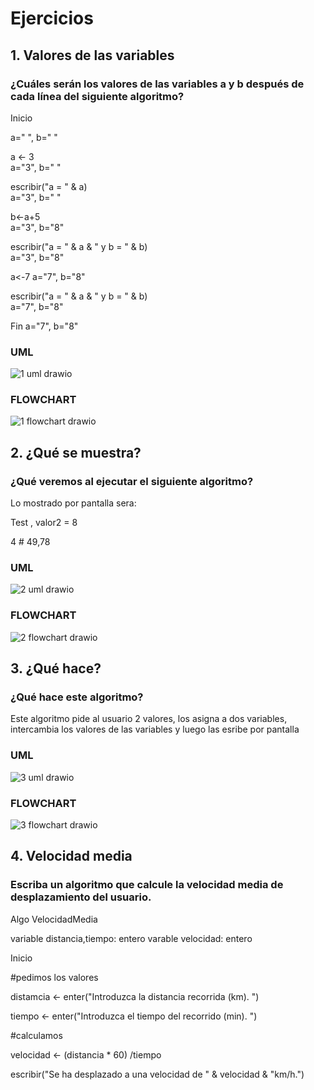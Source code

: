 # Ejercicios
## 1. Valores de las variables
### ¿Cuáles serán los valores de las variables a y b después de cada línea del siguiente algoritmo?

Inicio 

a=" ", b=" "  

   a <- 3  
   a="3", b=" "
  
   escribir("a = " & a)  
   a="3", b=" "
   
   b<-a+5  
   a="3", b="8"
   
   escribir("a = " & a & " y b = " & b)  
   a="3", b="8"
   
   a<-7 
   a="7", b="8"
   
   escribir("a = " & a & " y b = " & b)  
   a="7", b="8"
   
Fin 
a="7", b="8"

### UML

![1 uml drawio](https://user-images.githubusercontent.com/98824525/153864961-9bbace30-b428-417d-8d50-94ef6e6df789.svg)

### FLOWCHART

![1 flowchart drawio](https://user-images.githubusercontent.com/98824525/153865099-cc4a3292-217e-4a60-801a-05614aef58c3.svg)

## 2. ¿Qué se muestra?
### ¿Qué veremos al ejecutar el siguiente algoritmo?

Lo mostrado por pantalla sera:

Test , valor2 = 8

4 # 49,78

### UML

![2 uml drawio](https://user-images.githubusercontent.com/98824525/153865824-92a948cd-d656-4ce4-965f-d353e1ec4943.svg)

### FLOWCHART

![2 flowchart drawio](https://user-images.githubusercontent.com/98824525/153865876-70e766a3-8c16-45fc-b20e-64ff5e07effb.svg)

## 3. ¿Qué hace?
### ¿Qué hace este algoritmo?

Este algoritmo pide al usuario 2 valores, los asigna a dos variables, intercambia los valores de las variables y luego las esribe por pantalla

### UML

![3 uml drawio](https://user-images.githubusercontent.com/98824525/153866315-b994be98-3bfe-4c95-8511-de184f7c6fd0.svg)

### FLOWCHART

![3 flowchart drawio](https://user-images.githubusercontent.com/98824525/153866257-34303991-dbe0-4c32-8e54-638a4fb750fc.svg)


## 4. Velocidad media
### Escriba un algoritmo que calcule la velocidad media de desplazamiento del usuario.

Algo VelocidadMedia

variable distancia,tiempo: entero
varable velocidad: entero

Inicio

   #pedimos los valores
   
   distamcia <- enter("Introduzca la distancia recorrida (km). ")
   
   tiempo <- enter("Introduzca el tiempo del recorrido (min). ")
   
   #calculamos
   
   velocidad <- (distancia * 60) /tiempo
   
   escribir("Se ha desplazado a una velocidad de " & velocidad & "km/h.")
